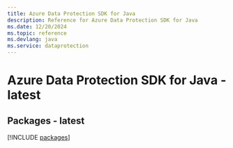 ```yaml
---
title: Azure Data Protection SDK for Java
description: Reference for Azure Data Protection SDK for Java
ms.date: 12/20/2024
ms.topic: reference
ms.devlang: java
ms.service: dataprotection
---
```

# Azure Data Protection SDK for Java - latest
## Packages - latest
[!INCLUDE [packages](data-protection-index.md)]